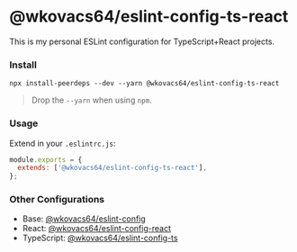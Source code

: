 # @wkovacs64/eslint-config-ts-react

This is my personal ESLint configuration for TypeScript+React projects.

### Install

```
npx install-peerdeps --dev --yarn @wkovacs64/eslint-config-ts-react
```

> Drop the `--yarn` when using `npm`.

### Usage

Extend in your `.eslintrc.js`:

```js
module.exports = {
  extends: ['@wkovacs64/eslint-config-ts-react'],
};
```

### Other Configurations

- Base: [@wkovacs64/eslint-config](https://github.com/wKovacs64/eslint-config)
- React:
  [@wkovacs64/eslint-config-react](https://github.com/wKovacs64/eslint-config-react)
- TypeScript:
  [@wkovacs64/eslint-config-ts](https://github.com/wKovacs64/eslint-config-ts)
